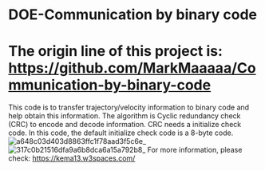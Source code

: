 # DOE-Communication by binary code
# The origin line of this project is: https://github.com/MarkMaaaaa/Communication-by-binary-code
This code is to transfer trajectory/velocity information to binary code and help obtain this information. 
The algorithm is Cyclic redundancy check (CRC) to encode and decode information. 
CRC needs a initialize check code. In this code, the default initialize check code is a 8-byte code. 
![a648c03d403d8863ffc1f78aad3f5c6e_](https://user-images.githubusercontent.com/37428219/200925630-93c25807-5054-468e-9b53-ff8427f9c174.jpg)
![317c0b21516dfa9a6b8dca6a15a792b8_](https://user-images.githubusercontent.com/37428219/200925667-3e71f26f-14b2-4e68-bfcc-9061a3b63e5b.jpg)
For more information, please check: https://kema13.w3spaces.com/
